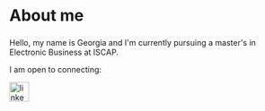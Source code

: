 <h1 align="left"> About me</h1>

###

<p align="left"> Hello, my name is Georgia and I'm currently pursuing a master's in Electronic Business at ISCAP. 

I am open to connecting:
  

<div align="left">
  <a href="https://www.linkedin.com/in/georgiasscardoso/" target="_blank">
    <img src="https://img.shields.io/static/v1?message=LinkedIn&logo=linkedin&label=&color=0077B5&logoColor=white&labelColor=&style=for-the-badge" height="35" alt="linkedin logo"  />
  </a>
</div>






